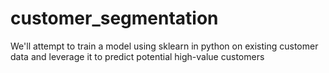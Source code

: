 # customer_segmentation
We'll attempt to train a model using sklearn in python  on existing customer data and leverage it to predict potential high-value customers

